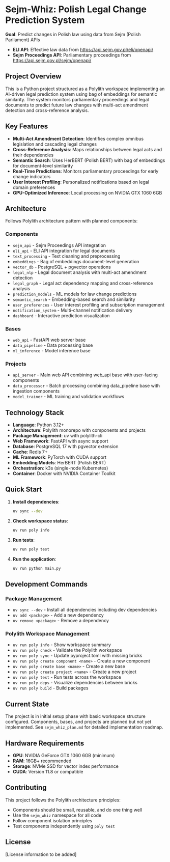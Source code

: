 # Sejm-Whiz: Polish Legal Change Prediction System

**Goal**: Predict changes in Polish law using data from Sejm (Polish Parliament) APIs
- **ELI API**: Effective law data from https://api.sejm.gov.pl/eli/openapi/
- **Sejm Proceedings API**: Parliamentary proceedings from https://api.sejm.gov.pl/sejm/openapi/

## Project Overview

This is a Python project structured as a Polylith workspace implementing an AI-driven legal prediction system using bag of embeddings for semantic similarity. The system monitors parliamentary proceedings and legal documents to predict future law changes with multi-act amendment detection and cross-reference analysis.

## Key Features

- **Multi-Act Amendment Detection**: Identifies complex omnibus legislation and cascading legal changes
- **Cross-Reference Analysis**: Maps relationships between legal acts and their dependencies
- **Semantic Search**: Uses HerBERT (Polish BERT) with bag of embeddings for document-level similarity
- **Real-Time Predictions**: Monitors parliamentary proceedings for early change indicators
- **User Interest Profiling**: Personalized notifications based on legal domain preferences
- **GPU-Optimized Inference**: Local processing on NVIDIA GTX 1060 6GB

## Architecture

Follows Polylith architecture pattern with planned components:

### Components
- `sejm_api` - Sejm Proceedings API integration
- `eli_api` - ELI API integration for legal documents
- `text_processing` - Text cleaning and preprocessing
- `embeddings` - Bag of embeddings document-level generation
- `vector_db` - PostgreSQL + pgvector operations
- `legal_nlp` - Legal document analysis with multi-act amendment detection
- `legal_graph` - Legal act dependency mapping and cross-reference analysis
- `prediction_models` - ML models for law change predictions
- `semantic_search` - Embedding-based search and similarity
- `user_preferences` - User interest profiling and subscription management
- `notification_system` - Multi-channel notification delivery
- `dashboard` - Interactive prediction visualization

### Bases
- `web_api` - FastAPI web server base
- `data_pipeline` - Data processing base
- `ml_inference` - Model inference base

### Projects
- `api_server` - Main web API combining web_api base with user-facing components
- `data_processor` - Batch processing combining data_pipeline base with ingestion components
- `model_trainer` - ML training and validation workflows

## Technology Stack

- **Language**: Python 3.12+
- **Architecture**: Polylith monorepo with components and projects
- **Package Management**: uv with polylith-cli
- **Web Framework**: FastAPI with async support
- **Database**: PostgreSQL 17 with pgvector extension
- **Cache**: Redis 7+
- **ML Framework**: PyTorch with CUDA support
- **Embedding Models**: HerBERT (Polish BERT)
- **Orchestration**: k3s (single-node Kubernetes)
- **Container**: Docker with NVIDIA Container Toolkit

## Quick Start

1. **Install dependencies**:
   ```bash
   uv sync --dev
   ```

2. **Check workspace status**:
   ```bash
   uv run poly info
   ```

3. **Run tests**:
   ```bash
   uv run poly test
   ```

4. **Run the application**:
   ```bash
   uv run python main.py
   ```

## Development Commands

### Package Management
- `uv sync --dev` - Install all dependencies including dev dependencies
- `uv add <package>` - Add a new dependency
- `uv remove <package>` - Remove a dependency

### Polylith Workspace Management
- `uv run poly info` - Show workspace summary
- `uv run poly check` - Validate the Polylith workspace
- `uv run poly sync` - Update pyproject.toml with missing bricks
- `uv run poly create component <name>` - Create a new component
- `uv run poly create base <name>` - Create a new base
- `uv run poly create project <name>` - Create a new project
- `uv run poly test` - Run tests across the workspace
- `uv run poly deps` - Visualize dependencies between bricks
- `uv run poly build` - Build packages

## Current State

The project is in initial setup phase with basic workspace structure configured. Components, bases, and projects are planned but not yet implemented. See `sejm_whiz_plan.md` for detailed implementation roadmap.

## Hardware Requirements

- **GPU**: NVIDIA GeForce GTX 1060 6GB (minimum)
- **RAM**: 16GB+ recommended
- **Storage**: NVMe SSD for vector index performance
- **CUDA**: Version 11.8 or compatible

## Contributing

This project follows the Polylith architecture principles:
- Components should be small, reusable, and do one thing well
- Use the `sejm_whiz` namespace for all code
- Follow component isolation principles
- Test components independently using `poly test`

## License

[License information to be added]

